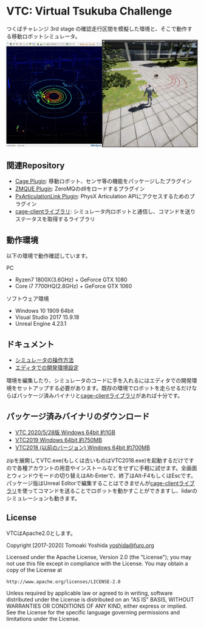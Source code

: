 ﻿# VTC: Virtual Tsukuba Challenge

つくばチャレンジ 3rd stage の確認走行区間を模擬した環境と、そこで動作する移動ロボットシミュレータ。
[![VTC with lidar intensity enabled](docs/ScreenShot-i.png)](https://www.youtube.com/watch?v=gb9t7RFmgpc)

## 関連Repository

+ [Cage Plugin](https://github.com/furo-org/CagePlugin): 移動ロボット、センサ等の機能をパッケージしたプラグイン
+ [ZMQUE Plugin](https://github.com/furo-org/ZMQUE): ZeroMQのdllをロードするプラグイン
+ [PxArticulationLink Plugin](https://github.com/yosagi/PxArticulationLink): PhysX Articulation APIにアクセスするためのプラグイン
+ [cage-clientライブラリ](https://github.com/furo-org/CageClient): シミュレータ内ロボットと通信し、コマンドを送りステータスを取得するライブラリ

## 動作環境

以下の環境で動作確認しています。

PC

+ Ryzen7 1800X(3.6GHz) + GeForce GTX 1080
+ Core i7 7700HQ(2.8GHz) + GeForce GTX 1060

ソフトウェア環境

+ Windows 10 1909 64bit
+ Visual Studio 2017 15.9.18
+ Unreal Engine 4.23.1

## ドキュメント

+ [シミュレータの操作方法](docs/runtime.md)
+ [エディタでの開発環境設定](docs/editor.md)

環境を編集したり、シミュレータのコードに手を入れるにはエディタでの開発環境をセットアップする必要があります。既存の環境でロボットを走らせるだけならばパッケージ済みバイナリと[cage-clientライブラリ](https://github.com/furo-org/CageClient)があれば十分です。

## パッケージ済みバイナリのダウンロード

+ [VTC 2020/5/28版 Windows 64bit 約1GB](https://1drv.ms/u/s!AkekAlL4McuXlQOBSBVlSNaRIZpQ?e=veg3e0)
+ [VTC2019 Windows 64bit 約750MB](https://chibakoudai-my.sharepoint.com/:u:/g/personal/yoshida_tomoaki_p_chibakoudai_jp/ETDQWwohngxKsu09_ga2H9UBs5A4OmVFnmzQckcgW8upzA?e=IJuMfI)
+ [VTC2018 (以前のバージョン) Windows 64bit 約700MB](https://chibakoudai-my.sharepoint.com/:u:/g/personal/yoshida_tomoaki_p_chibakoudai_jp/ER00YHh9YYFEpBnFCl16Ug4BnmRve_PuS1y1sB2-dvryDw?e=cxDaMb)

zipを展開してVTC.exe(もしくは古いものはVTC2018.exe)を起動するだけですので各種アカウントの用意やインストールなどをせずに手軽に試せます。全画面とウィンドウモードの切り替えはAlt-Enterで、終了はAlt-F4もしくはEscです。パッケージ版はUnreal Editorで編集することはできませんが[cage-clientライブラリ](https://github.com/furo-org/CageClient)を使ってコマンドを送ることでロボットを動かすことができますし、lidarのシミュレーションも動きます。

## License

VTCはApache2.0とします。

Copyright [2017-2020] Tomoaki Yoshida <yoshida@furo.org>

Licensed under the Apache License, Version 2.0 (the "License");
you may not use this file except in compliance with the License.
You may obtain a copy of the License at

    http://www.apache.org/licenses/LICENSE-2.0

Unless required by applicable law or agreed to in writing, software
distributed under the License is distributed on an "AS IS" BASIS,
WITHOUT WARRANTIES OR CONDITIONS OF ANY KIND, either express or implied.
See the License for the specific language governing permissions and
limitations under the License.
